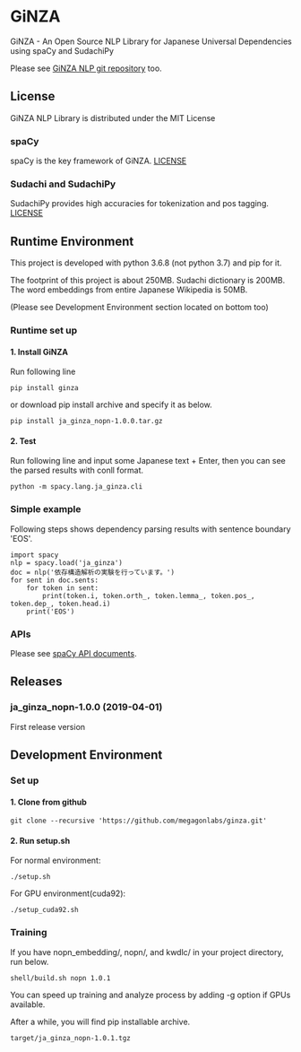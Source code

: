 # GiNZA
GiNZA - An Open Source NLP Library for Japanese Universal Dependencies using spaCy and SudachiPy

Please see [GiNZA NLP git repository](https://github.com/megagonlabs/ginza.git) too.

## License
GiNZA NLP Library is distributed under the MIT License

### spaCy
spaCy is the key framework of GiNZA.
[LICENSE](https://github.com/explosion/spaCy/blob/master/LICENSE)

### Sudachi and SudachiPy
SudachiPy provides high accuracies for tokenization and pos tagging.
[LICENSE](https://github.com/WorksApplications/Sudachi/blob/develop/LICENSE-2.0.txt)

## Runtime Environment
This project is developed with python 3.6.8 (not python 3.7) and pip for it.

The footprint of this project is about 250MB.
Sudachi dictionary is 200MB.
The word embeddings from entire Japanese Wikipedia is 50MB.

(Please see Development Environment section located on bottom too)
### Runtime set up
#### 1. Install GiNZA
Run following line
```
pip install ginza
```
or download pip install archive and specify it as below.
```
pip install ja_ginza_nopn-1.0.0.tar.gz
```
#### 2. Test
Run following line and input some Japanese text + Enter, then you can see the parsed results with conll format.
```
python -m spacy.lang.ja_ginza.cli
```
### Simple example
Following steps shows dependency parsing results with sentence boundary 'EOS'.
```
import spacy
nlp = spacy.load('ja_ginza')
doc = nlp('依存構造解析の実験を行っています。')
for sent in doc.sents:
    for token in sent:
        print(token.i, token.orth_, token.lemma_, token.pos_, token.dep_, token.head.i)
    print('EOS')
```
### APIs
Please see [spaCy API documents](https://spacy.io/api/).
## Releases
### ja_ginza_nopn-1.0.0 (2019-04-01)
First release version

## Development Environment
### Set up
#### 1. Clone from github
```
git clone --recursive 'https://github.com/megagonlabs/ginza.git'
```
#### 2. Run setup.sh
For normal environment:
```
./setup.sh
```
For GPU environment(cuda92):
```
./setup_cuda92.sh
```
### Training
If you have nopn_embedding/, nopn/, and kwdlc/ in your project directory, run below.
```
shell/build.sh nopn 1.0.1
```
You can speed up training and analyze process by adding -g option if GPUs available.

After a while, you will find pip installable archive.
```
target/ja_ginza_nopn-1.0.1.tgz
```
